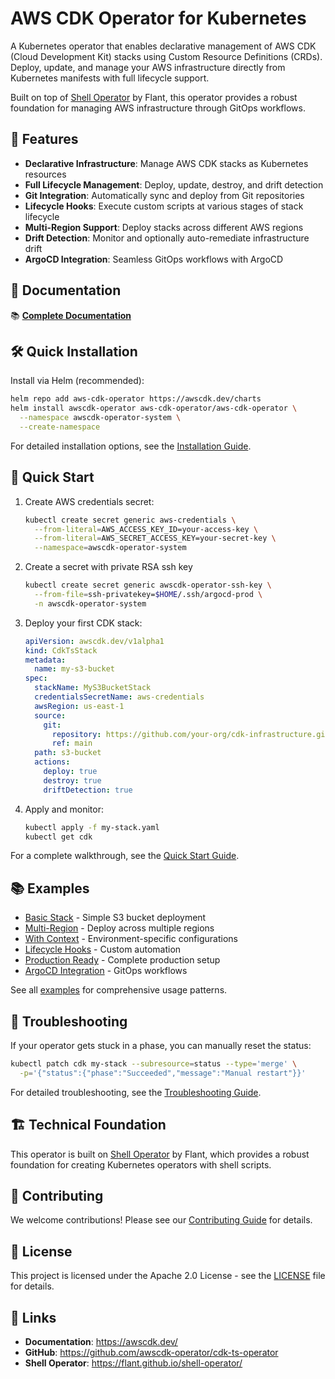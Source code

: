 # AWS CDK Operator for Kubernetes

A Kubernetes operator that enables declarative management of AWS CDK (Cloud Development Kit) stacks using Custom Resource Definitions (CRDs). Deploy, update, and manage your AWS infrastructure directly from Kubernetes manifests with full lifecycle support.

Built on top of [Shell Operator](https://flant.github.io/shell-operator/) by Flant, this operator provides a robust foundation for managing AWS infrastructure through GitOps workflows.

## 🚀 Features

- **Declarative Infrastructure**: Manage AWS CDK stacks as Kubernetes resources
- **Full Lifecycle Management**: Deploy, update, destroy, and drift detection
- **Git Integration**: Automatically sync and deploy from Git repositories
- **Lifecycle Hooks**: Execute custom scripts at various stages of stack lifecycle
- **Multi-Region Support**: Deploy stacks across different AWS regions
- **Drift Detection**: Monitor and optionally auto-remediate infrastructure drift
- **ArgoCD Integration**: Seamless GitOps workflows with ArgoCD

## 📖 Documentation

📚 **[Complete Documentation](https://awscdk.dev/)**

## 🛠 Quick Installation

Install via Helm (recommended):

```bash
helm repo add aws-cdk-operator https://awscdk.dev/charts
helm install awscdk-operator aws-cdk-operator/aws-cdk-operator \
  --namespace awscdk-operator-system \
  --create-namespace
```

For detailed installation options, see the [Installation Guide](docs/installation.md).

## 🚀 Quick Start

1. Create AWS credentials secret:
   ```bash
   kubectl create secret generic aws-credentials \
     --from-literal=AWS_ACCESS_KEY_ID=your-access-key \
     --from-literal=AWS_SECRET_ACCESS_KEY=your-secret-key \
     --namespace=awscdk-operator-system
   ```

2. Create a secret with private RSA ssh key
   ```bash
   kubectl create secret generic awscdk-operator-ssh-key \
     --from-file=ssh-privatekey=$HOME/.ssh/argocd-prod \
     -n awscdk-operator-system
   ```

3. Deploy your first CDK stack:
   ```yaml
   apiVersion: awscdk.dev/v1alpha1
   kind: CdkTsStack
   metadata:
     name: my-s3-bucket
   spec:
     stackName: MyS3BucketStack
     credentialsSecretName: aws-credentials
     awsRegion: us-east-1
     source:
       git:
         repository: https://github.com/your-org/cdk-infrastructure.git
         ref: main
     path: s3-bucket
     actions:
       deploy: true
       destroy: true
       driftDetection: true
   ```

4. Apply and monitor:
   ```bash
   kubectl apply -f my-stack.yaml
   kubectl get cdk
   ```

For a complete walkthrough, see the [Quick Start Guide](docs/quick-start.md).

## 📚 Examples

- [Basic Stack](docs/examples/01-basic-stack.md) - Simple S3 bucket deployment
- [Multi-Region](docs/examples/02-multi-region.md) - Deploy across multiple regions
- [With Context](docs/examples/03-with-context.md) - Environment-specific configurations
- [Lifecycle Hooks](docs/examples/04-lifecycle-hooks.md) - Custom automation
- [Production Ready](docs/examples/08-production-ready.md) - Complete production setup
- [ArgoCD Integration](docs/examples/09-argocd-integration.md) - GitOps workflows

See all [examples](docs/examples/) for comprehensive usage patterns.

## 🐛 Troubleshooting

If your operator gets stuck in a phase, you can manually reset the status:

```bash
kubectl patch cdk my-stack --subresource=status --type='merge' \
  -p='{"status":{"phase":"Succeeded","message":"Manual restart"}}'
```

For detailed troubleshooting, see the [Troubleshooting Guide](docs/troubleshooting.md).

## 🏗️ Technical Foundation

This operator is built on [Shell Operator](https://flant.github.io/shell-operator/) by Flant, which provides a robust foundation for creating Kubernetes operators with shell scripts.

## 🤝 Contributing

We welcome contributions! Please see our [Contributing Guide](docs/contributing.md) for details.

## 📄 License

This project is licensed under the Apache 2.0 License - see the [LICENSE](LICENSE) file for details.

## 🔗 Links

- **Documentation**: https://awscdk.dev/
- **GitHub**: https://github.com/awscdk-operator/cdk-ts-operator
- **Shell Operator**: https://flant.github.io/shell-operator/
